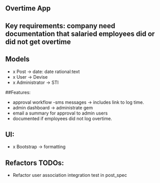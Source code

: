 ## Overtime App

## Key requirements: company need documentation that salaried employees did or did not get overtime

## Models
- x Post -> date: date rational:text
- x User -> Devise
- x Administrator -> STI

##Features:
- approval workflow
-sms messages -> includes link to log time.
- admin dashboard -> administrate gem
- email a summary for approval to admin users
- documented if employees did not log overtime.

## UI:
- x Bootstrap -> formatting

## Refactors TODOs:
- Refactor user association integration test in post_spec